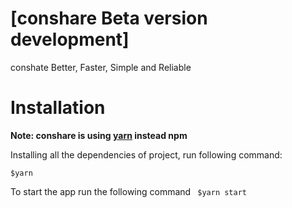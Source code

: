 # [conshare Beta version development]
conshate Better, Faster, Simple and Reliable 
 
# Installation

**Note: conshare is using [yarn](https://yarnpkg.com/en/docs/install) instead npm**

Installing all the dependencies of project, run following command:

``` $yarn ```

To start the app run the following command
``` $yarn start```